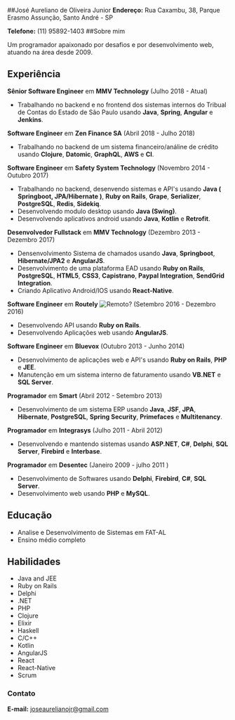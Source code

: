 ##José Aureliano de Oliveira Junior
**Endereço:** Rua Caxambu, 38, Parque Erasmo Assunção, Santo André - SP

**Telefone:** (11) 95892-1403
##Sobre mim

Um programador apaixonado por desafios e por desenvolvimento web, atuando na área desde 2009.
## Experiência 
**Sênior Software Engineer** em **MMV Technology** (Julho 2018 - Atual)

* Trabalhando no backend e no frontend dos sistemas internos do Tribual de Contas do Estado de São Paulo usando **Java**, **Spring**, **Angular** e **Jenkins**.

**Software Engineer** em **Zen Finance SA** (Abril 2018 - Julho 2018)

* Trabalhando no backend de um sistema financeiro/análine de crédito usando **Clojure**, **Datomic**, **GraphQL**, **AWS** e **CI**.

**Software Engineer** em **Safety System Technology** (Novembro 2014 - Outubro 2017)

* Trabalhando no backend, desenvendo sistemas e API's usando **Java ( Springboot, JPA/Hibernate )**, **Ruby on Rails**, **Grape**, **Serializer**, **PostgreSQL**, **Redis**, **Sidekiq**.
* Desenvolvendo modulo desktop usando **Java (Swing)**.
* Desenvolvendo aplicativos android usando **Java**, **Kotlin** e **Retrofit**.

**Desenvolvedor Fullstack** em **MMV Technology** (Dezembro 2013 - Dezembro 2017)

* Densenvolvimento Sistema de chamados usando **Java**, **Springboot**, **Hibernate/JPA2** e **AngularJS**.
* Desenvolvimento de uma plataforma EAD usando **Ruby on Rails**, **PostgreSQL**, **HTML5**, **CSS3**, **Capistrano**, **Paypal Integration**, **SendGrid Integration**.
* Criando Aplicativo Android/IOS usando **React-Native**.

**Software Engineer** em **Routely** ![Remoto?](https://img.shields.io/badge/Remoto%3F-sim-green.svg) (Setembro 2016 - Dezembro 2016)

* Desenvolvendo API usando **Ruby on Rails**.
* Desenvolvendo Aplicações web usando **AngularJS**.

**Software Engineer** em **Bluevox** (Outubro 2013 - Junho 2014)

* Desenvolvimento de aplicações web e API's usando **Ruby on Rails**, **PHP** e **JEE**.
* Manutenção em um sistema interno de faturamento usando **VB.NET** e **SQL Server**.

**Programador** em **Smart** (Abril 2012 - Setembro 2013)

* Desenvolvimento de um sistema ERP usando **Java**, **JSF**, **JPA**, **Hibernate**, **PostgreSQL**, **Spring Security**, **Primefaces** e **Multitenancy**.

**Programador** em **Integrasys** (Julho 2011 - Abril 2012)

* Desenvolvendo e mantendo sistemas usando **ASP.NET**, **C#**, **Delphi**, **SQL Server**, **Firebird** e **Interbase**.

**Programador** em **Desentec** (Janeiro 2009 - julho 2011 )

* Desenvolvimento de Softwares usando **Delphi**, **Firebird**, **C#**, **SQL Server**.
* Desenvolvimento web usando **PHP** e **MySQL**.

## Educação

* Analise e Desenvolvimento de Sistemas em FAT-AL
* Ensino médio completo

## Habilidades
* Java and JEE
* Ruby on Rails
* Delphi
* .NET
* PHP
* Clojure
* Elixir
* Haskell
* C/C++
* Kotlin
* AngularJS
* React
* React-Native
* Scrum

### Contato

**E-mail:** joseaurelianojr@gmail.com 


